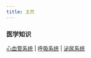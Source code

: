```yaml
---
title: 主页
---
```


### 医学知识

[心血管系统](/basic/cardiovascular.html) | [呼吸系统](/basic/respiratory.html) | [泌尿系统](/basic/urinary.html)